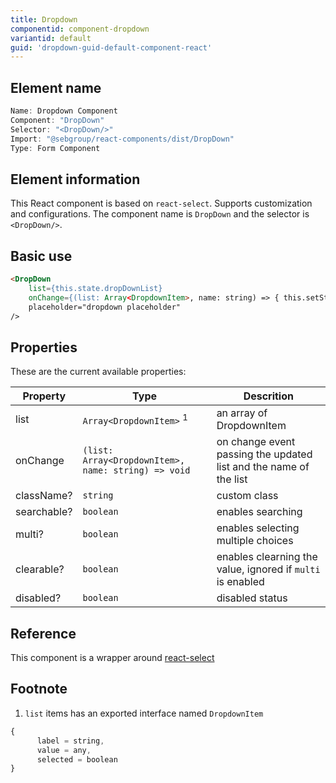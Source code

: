 ```yaml
---
title: Dropdown
componentid: component-dropdown
variantid: default
guid: 'dropdown-guid-default-component-react'
---
```


## Element name
```javascript
Name: Dropdown Component
Component: "DropDown"
Selector: "<DropDown/>"
Import: "@sebgroup/react-components/dist/DropDown"
Type: Form Component
```

## Element information 
This React component is based on `react-select`. Supports customization and configurations. The component name is `DropDown` and the selector is `<DropDown/>`.

## Basic use
```html
<DropDown
    list={this.state.dropDownList}
    onChange={(list: Array<DropdownItem>, name: string) => { this.setState({ [name]: list }) }}
    placeholder="dropdown placeholder"
/>
```

## Properties
These are the current available properties:

| Property       | Type                                                     | Descrition                                                              |
| -------------- | -------------------------------------------------------- | ----------------------------------------------------------------------- |
| list           | `Array<DropdownItem>` <sup>1</sup>                       | an array of DropdownItem                                                |
| onChange       | `(list: Array<DropdownItem>, name: string) => void`      | on change event passing the updated list and the name of the list       |
| className?     | `string`                                                 | custom class                                                            |
| searchable?    | `boolean`                                                | enables searching                                                       |
| multi?         | `boolean`                                                | enables selecting multiple choices                                      |
| clearable?     | `boolean`                                                | enables clearning the value, ignored if `multi` is enabled              |
| disabled?      | `boolean`                                                | disabled status                                                         |

## Reference
This component is a wrapper around [react-select](https://github.com/JedWatson/react-select)

## Footnote
1. `list` items has an exported interface named `DropdownItem`
```javascript
{
      label = string,
      value = any,
      selected = boolean
}
```
